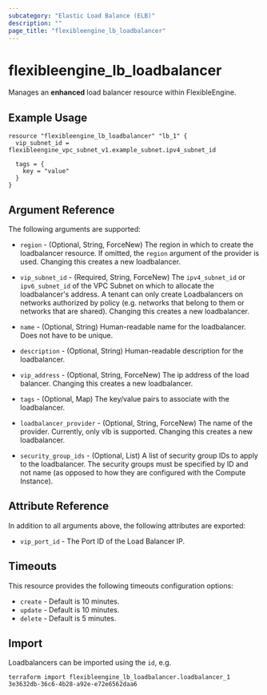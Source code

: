 ```yaml
---
subcategory: "Elastic Load Balance (ELB)"
description: ""
page_title: "flexibleengine_lb_loadbalancer"
---
```


# flexibleengine_lb_loadbalancer

Manages an **enhanced** load balancer resource within FlexibleEngine.

## Example Usage

```hcl
resource "flexibleengine_lb_loadbalancer" "lb_1" {
  vip_subnet_id = flexibleengine_vpc_subnet_v1.example_subnet.ipv4_subnet_id

  tags = {
    key = "value"
  }
}
```

## Argument Reference

The following arguments are supported:

* `region` - (Optional, String, ForceNew) The region in which to create the loadbalancer resource.
  If omitted, the `region` argument of the provider is used. Changing this creates a new loadbalancer.

* `vip_subnet_id` - (Required, String, ForceNew) The `ipv4_subnet_id` or `ipv6_subnet_id` of the
  VPC Subnet on which to allocate the loadbalancer's address.
  A tenant can only create Loadbalancers on networks authorized
  by policy (e.g. networks that belong to them or networks that
  are shared).  Changing this creates a new loadbalancer.

* `name` - (Optional, String) Human-readable name for the loadbalancer. Does not have to be unique.

* `description` - (Optional, String) Human-readable description for the loadbalancer.

* `vip_address` - (Optional, String, ForceNew) The ip address of the load balancer.
  Changing this creates a new loadbalancer.

* `tags` - (Optional, Map) The key/value pairs to associate with the loadbalancer.

* `loadbalancer_provider` - (Optional, String, ForceNew) The name of the provider. Currently, only
  vlb is supported. Changing this creates a new loadbalancer.

* `security_group_ids` - (Optional, List) A list of security group IDs to apply to the
  loadbalancer. The security groups must be specified by ID and not name (as
  opposed to how they are configured with the Compute Instance).

## Attribute Reference

In addition to all arguments above, the following attributes are exported:

* `vip_port_id` - The Port ID of the Load Balancer IP.

## Timeouts

This resource provides the following timeouts configuration options:

* `create` - Default is 10 minutes.
* `update` - Default is 10 minutes.
* `delete` - Default is 5 minutes.

## Import

Loadbalancers can be imported using the `id`, e.g.

```shell
terraform import flexibleengine_lb_loadbalancer.loadbalancer_1 3e3632db-36c6-4b28-a92e-e72e6562daa6
```
